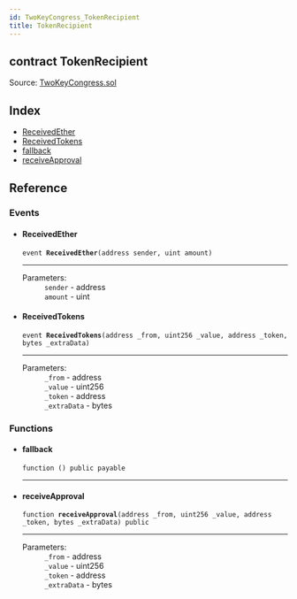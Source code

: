 ```yaml
---
id: TwoKeyCongress_TokenRecipient
title: TokenRecipient
---
```


<div class="contract-doc"><div class="contract"><h2 class="contract-header"><span class="contract-kind">contract</span> TokenRecipient</h2><div class="source">Source: <a href="git+https://github.com/2keynet/web3-alpha/blob/v0.0.1/contracts/TwoKeyCongress.sol" target="_blank">TwoKeyCongress.sol</a></div></div><div class="index"><h2>Index</h2><ul><li><a href="TwoKeyCongress_TokenRecipient.html#ReceivedEther">ReceivedEther</a></li><li><a href="TwoKeyCongress_TokenRecipient.html#ReceivedTokens">ReceivedTokens</a></li><li><a href="TwoKeyCongress_TokenRecipient.html#">fallback</a></li><li><a href="TwoKeyCongress_TokenRecipient.html#receiveApproval">receiveApproval</a></li></ul></div><div class="reference"><h2>Reference</h2><div class="events"><h3>Events</h3><ul><li><div class="item event"><span id="ReceivedEther" class="anchor-marker"></span><h4 class="name">ReceivedEther</h4><div class="body"><code class="signature">event <strong>ReceivedEther</strong><span>(address sender, uint amount) </span></code><hr/><dl><dt><span class="label-parameters">Parameters:</span></dt><dd><div><code>sender</code> - address</div><div><code>amount</code> - uint</div></dd></dl></div></div></li><li><div class="item event"><span id="ReceivedTokens" class="anchor-marker"></span><h4 class="name">ReceivedTokens</h4><div class="body"><code class="signature">event <strong>ReceivedTokens</strong><span>(address _from, uint256 _value, address _token, bytes _extraData) </span></code><hr/><dl><dt><span class="label-parameters">Parameters:</span></dt><dd><div><code>_from</code> - address</div><div><code>_value</code> - uint256</div><div><code>_token</code> - address</div><div><code>_extraData</code> - bytes</div></dd></dl></div></div></li></ul></div><div class="functions"><h3>Functions</h3><ul><li><div class="item function"><span id="fallback" class="anchor-marker"></span><h4 class="name">fallback</h4><div class="body"><code class="signature">function <strong></strong><span>() </span><span>public </span><span>payable </span></code><hr/></div></div></li><li><div class="item function"><span id="receiveApproval" class="anchor-marker"></span><h4 class="name">receiveApproval</h4><div class="body"><code class="signature">function <strong>receiveApproval</strong><span>(address _from, uint256 _value, address _token, bytes _extraData) </span><span>public </span></code><hr/><dl><dt><span class="label-parameters">Parameters:</span></dt><dd><div><code>_from</code> - address</div><div><code>_value</code> - uint256</div><div><code>_token</code> - address</div><div><code>_extraData</code> - bytes</div></dd></dl></div></div></li></ul></div></div></div>
